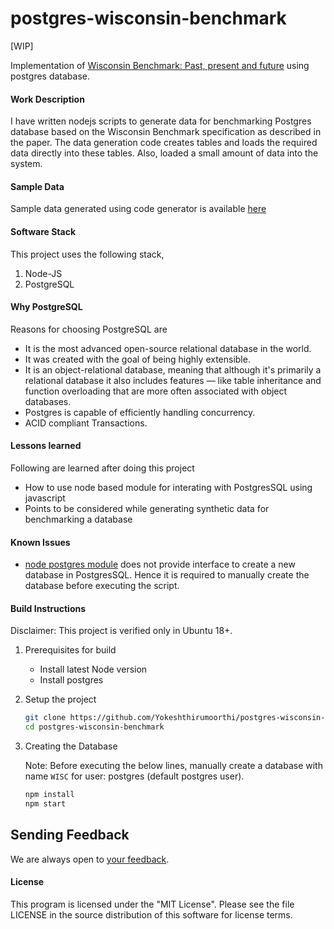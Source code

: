 # postgres-wisconsin-benchmark

[WIP]

Implementation of [Wisconsin Benchmark: Past, present and future](http://jimgray.azurewebsites.net/benchmarkhandbook/chapter4.pdf) using postgres database.

#### Work Description
I have written nodejs scripts to generate data for benchmarking Postgres database based on the Wisconsin Benchmark
specification as described in the paper. The data generation code creates tables and loads the required data directly into 
these tables. Also, loaded a small amount of data into the system.

#### Sample Data
Sample data generated using code generator is available [here]()

#### Software Stack

This project uses the following stack,
1. Node-JS
2. PostgreSQL

#### Why PostgreSQL

Reasons for choosing PostgreSQL are
* It is the most advanced open-source relational database in the world.
* It was created with the goal of being highly extensible.
* It is an object-relational database, meaning that although it's primarily a relational database it also includes features — like table inheritance and function overloading that are more often associated with object databases.
* Postgres is capable of efficiently handling concurrency.
* ACID compliant Transactions.

#### Lessons learned

Following are learned after doing this project
* How to use node based module for interating with PostgresSQL using javascript
* Points to be considered while generating synthetic data for benchmarking a database

#### Known Issues
* [node postgres module](https://node-postgres.com/) does not provide interface to create a new database in PostgresSQL. Hence it is required to manually create the database before executing the script.

#### Build Instructions

Disclaimer: This project is verified only in Ubuntu 18+.

1. Prerequisites for build
    * Install latest Node version
    * Install postgres

2. Setup the project

    ```bash
    git clone https://github.com/Yokeshthirumoorthi/postgres-wisconsin-benchmark.git
    cd postgres-wisconsin-benchmark
    ```
3. Creating the Database

    Note: Before executing the below lines, manually create a database with name `WISC` for user: postgres (default postgres user).

    ```bash
    npm install
    npm start
    ```
## Sending Feedback

We are always open to [your feedback](https://github.com/Yokeshthirumoorthi/postgres-wisconsin-benchmark/issues).

#### License

This program is licensed under the "MIT License". Please see the file LICENSE in the source distribution of this software for license terms.
